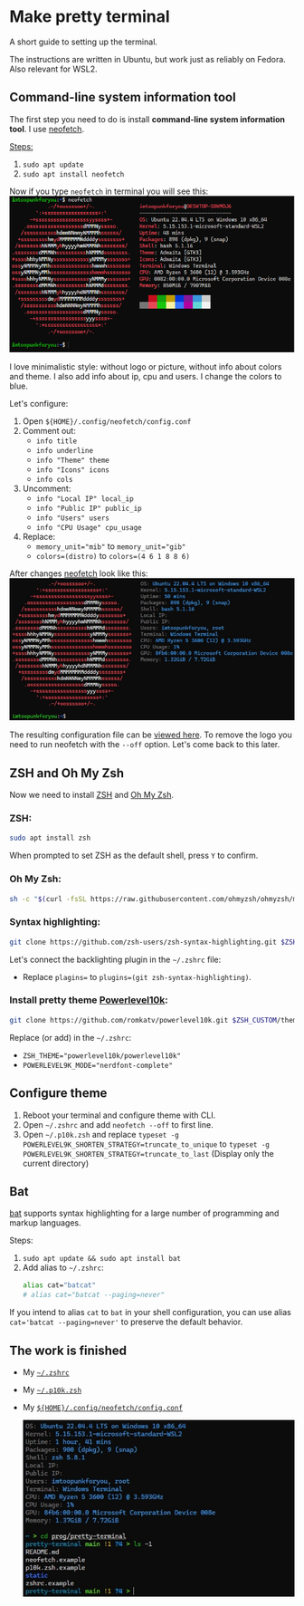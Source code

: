 # Make pretty terminal
A short guide to setting up the terminal.

The instructions are written in Ubuntu, but work just as reliably on Fedora.
Also relevant for WSL2.

## Сommand-line system information tool
The first step you need to do is install <b>command-line system information tool</b>.
I use [neofetch](https://github.com/dylanaraps/neofetch).

<u>Steps:</u>
1. `sudo apt update`
2. `sudo apt install neofetch`


Now if you type `neofetch` in terminal you will see this:
    ![neofetch-first](./static/neofetch-first.png)

I love minimalistic style: without logo or picture, without info about colors and theme.
I also add info about ip, cpu and users.
I change the colors to blue.

Let's configure:
1. Open `${HOME}/.config/neofetch/config.conf`
2. Comment out:
    - `info title`
    - `info underline`
    - `info "Theme" theme`
    - `info "Icons" icons`
    - `info cols`
3. Uncomment:
    - `info "Local IP" local_ip`
    - `info "Public IP" public_ip`
    - `info "Users" users`
    - `info "CPU Usage" cpu_usage`
4. Replace:
    - `memory_unit="mib"` to `memory_unit="gib"`
    - `colors=(distro)` to `colors=(4 6 1 8 8 6)`

After changes [neofetch](https://github.com/dylanaraps/neofetch) look like this:
    ![neofetch-after-configure](./static/neofetch-after-configure.png)

The resulting configuration file can be [viewed here](#the-work-is-finished).
To remove the logo you need to run neofetch with the `--off` option.
Let's come back to this later.

## ZSH and Oh My Zsh

Now we need to install [ZSH](https://www.zsh.org/) and [Oh My Zsh](https://github.com/ohmyzsh/ohmyzsh).

### ZSH:
```bash
sudo apt install zsh
```
When prompted to set ZSH as the default shell, press `Y` to confirm.

### Oh My Zsh:
```bash
sh -c "$(curl -fsSL https://raw.githubusercontent.com/ohmyzsh/ohmyzsh/master/tools/install.sh)"
```

### Syntax highlighting:
```bash
git clone https://github.com/zsh-users/zsh-syntax-highlighting.git $ZSH_CUSTOM/plugins/zsh-syntax-highlighting
```

Let's connect the backlighting plugin in the `~/.zshrc` file:
- Replace `plagins=` to `plugins=(git zsh-syntax-highlighting)`.

### Install pretty theme [Powerlevel10k](https://github.com/romkatv/powerlevel10k):
```bash
git clone https://github.com/romkatv/powerlevel10k.git $ZSH_CUSTOM/themes/powerlevel10k
```

Replace (or add) in the `~/.zshrc`:
- `ZSH_THEME="powerlevel10k/powerlevel10k"`
- `POWERLEVEL9K_MODE="nerdfont-complete"`

## Configure theme
1. Reboot your terminal and configure theme with CLI.
2. Open `~/.zshrc` and add `neofetch --off` to first line.
3. Open `~/.p10k.zsh` and replace `typeset -g POWERLEVEL9K_SHORTEN_STRATEGY=truncate_to_unique` to `typeset -g POWERLEVEL9K_SHORTEN_STRATEGY=truncate_to_last` (Display only the current directory)

## Bat
[bat](https://github.com/sharkdp/bat) supports syntax highlighting for a large number of programming and markup languages.

Steps:
1. `sudo apt update && sudo apt install bat`
2. Add alias to `~/.zshrc`:
    ```bash
    alias cat="batcat"
    # alias cat="batcat --paging=never"
    ```
If you intend to alias `cat` to `bat` in your shell configuration, you can use
alias `cat='batcat --paging=never'` to preserve the default behavior.

## The work is finished
- My <code>[~/.zshrc](./zshrc.example)</code>
- My <code>[~/.p10k.zsh](./p10k.zsh.example)</code>
- My <code>[${HOME}/.config/neofetch/config.conf](./neofetch.example)</code>

    ![pretty-terminal](./static/pretty-terminal.png)
